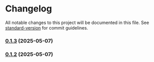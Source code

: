 # Changelog

All notable changes to this project will be documented in this file. See [standard-version](https://github.com/conventional-changelog/standard-version) for commit guidelines.

### [0.1.3](https://github.com/ParclFinance/parcl-v3-idl/compare/v0.1.2...v0.1.3) (2025-05-07)

### [0.1.2](https://github.com/ParclFinance/parcl-v3-idl/compare/v0.1.1...v0.1.2) (2025-05-07)
